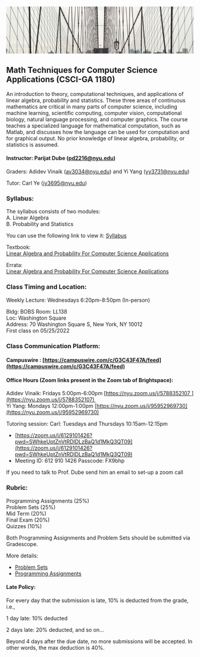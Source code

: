 ![logo](https://github.com/Awesalot/mathtech1180/blob/gh-pages/banner-wide-high-density-min-size.jpg)
## Math Techniques for Computer Science Applications (CSCI-GA 1180)
An introduction to theory, computational techniques, and applications of linear algebra, probability and statistics. These three areas of continuous mathematics are critical in many parts of computer science, including machine learning, scientific computing, computer vision, computational biology, natural language processing, and computer graphics. The course teaches a specialized language for mathematical computation, such as Matlab, and discusses how the language can be used for computation and for graphical output. No prior knowledge of linear algebra, probability, or statistics is assumed.

#### Instructor: Parijat Dube (<pd2216@nyu.edu>)

Graders: Adidev Vinaik (<av3034@nyu.edu>) and Yi Yang (<yy3731@nyu.edu>)

Tutor: Carl Ye (<jy3695@nyu.edu>)

### Syllabus:

The syllabus consists of two modules:  
A. Linear Algebra  
B. Probability and Statistics  

You can use the following link to view it: [Syllabus](https://github.com/Awesalot/mathtech1180/blob/gh-pages/syllabus_MTCS2022-summer.pdf)

Textbook:  
[Linear Algebra and Probability For Computer Science Applications](https://github.com/Awesalot/mathtech1180/blob/gh-pages/Ernest%20Davis%2C%20Linear%20Algebra%20and%20Probability%20for%20Computer%20Science%20Applications%2C%20CRC%20Press%2C%202012.pdf)

Errata:  
[Linear Algebra and Probability For Computer Science Applications](https://github.com/Awesalot/mathtech1180/blob/gh-pages/Errata%20-%20Ernest%20Davis%2C%20Linear%20Algebra%20and%20Probability%20for%20Computer%20Science%20Applications%2C%20CRC%20Press%2C%202012.pdf)

### Class Timing and Location: 

Weekly Lecture: Wednesdays 6:20pm-8:50pm (In-person)  

Bldg: BOBS Room: LL138  
Loc: Washington Square  
Address: 70 Washington Square S, New York, NY 10012  
First class on 05/25/2022  

### Class Communication Platform:

#### Campuswire : [https://campuswire.com/c/G3C43F47A/feed](https://campuswire.com/c/G3C43F47A/feed)

#### Office Hours (Zoom links present in the Zoom tab of Brightspace):

Adidev Vinaik: Fridays 5:00pm-6:00pm [https://nyu.zoom.us/j/5788352107 ](https://nyu.zoom.us/j/5788352107)   
Yi Yang: Mondays 12:00pm-1:00pm [https://nyu.zoom.us/j/95952969730](https://nyu.zoom.us/j/95952969730)  

Tutoring session:
Carl: Tuesdays and Thursdays 10:15am-12:15pm   
- [https://zoom.us/j/6129101426?pwd=SWhkeUptZnVtRDlDLzBaQ1d1MkQ3QT09](https://zoom.us/j/6129101426?pwd=SWhkeUptZnVtRDlDLzBaQ1d1MkQ3QT09)  
- Meeting ID: 612 910 1426 Passcode: FX9bhp

If you need to talk to Prof. Dube send him an email to set-up a zoom call  

### Rubric:  

 Programming Assignments (25%)  
 Problem Sets (25%)  
 Mid Term (20%)  
 Final Exam (20%)  
 Quizzes (10%) 
 
 Both Programming Assignments and Problem Sets should be submitted via Gradescope.
 
 More details:  
 - [Problem Sets](https://brightspace.nyu.edu/d2l/lms/news/main.d2l?ou=199679)
 - [Programming Assignments](https://campuswire.com/c/G3C43F47A/feed/35)
 
 
#### Late Policy:  
 
For every day that the submission is late, 10% is deducted from the grade, i.e.,

1 day late: 10% deducted

2 days late: 20% deducted, and so on...

Beyond 4 days after the due date, no more submissions will be accepted. In other words, the max deduction is 40%.
